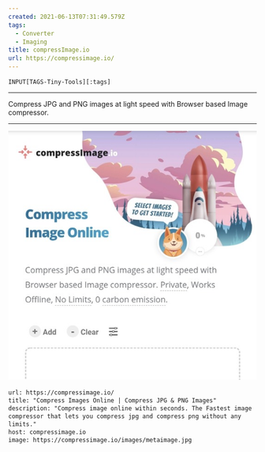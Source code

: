 ```yaml
---
created: 2021-06-13T07:31:49.579Z
tags: 
  - Converter
  - Imaging
title: compressImage.io
url: https://compressimage.io/
---
```

```meta-bind
INPUT[TAGS-Tiny-Tools][:tags]
```

___
Compress JPG and PNG images at light speed with Browser based Image compressor.
___

![](_attachments/compressimage-io.jpg)

```cardlink
url: https://compressimage.io/
title: "Compress Images Online | Compress JPG & PNG Images"
description: "Compress image online within seconds. The Fastest image compressor that lets you compress jpg and compress png without any limits."
host: compressimage.io
image: https://compressimage.io/images/metaimage.jpg
```
